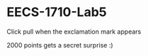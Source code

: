 # EECS-1710-Lab5
Click pull when the exclamation mark appears

2000 points gets a secret surprise :)
